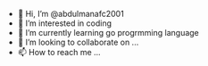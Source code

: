 - 👋 Hi, I’m @abdulmanafc2001
- 👀 I’m interested in coding
- 🌱 I’m currently learning go progrmming language
- 💞️ I’m looking to collaborate on ...
- 📫 How to reach me ...

<!---
abdulmanafc2001/abdulmanafc2001 is a ✨ special ✨ repository because its `README.md` (this file) appears on your GitHub profile.
You can click the Preview link to take a look at your changes.
--->
